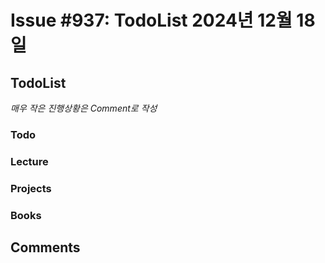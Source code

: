 # Issue #937: TodoList 2024년 12월 18일

## TodoList

*매우 작은 진행상황은 Comment로 작성*

### Todo  

### Lecture

### Projects

### Books


## Comments

